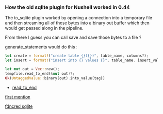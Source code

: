 
### How the old sqlite plugin for Nushell worked in 0.44

The to_sqlite plugin worked by opening a connection into a temporary file
and then streaming all of those bytes into a binary out buffer which then
would get passed along in the pipeline.  

From there I guess you can call save and save those bytes to a file ?

generate_statements would do this :

```rust
let create = format!("create table {}({})", table_name, columns?);
let insert = format!("insert into {} values {}", table_name, insert_values?);
```

```rust
let mut out = Vec::new();
tempfile.read_to_end(&mut out)?;
Ok(UntaggedValue::binary(out).into_value(tag))
```

* [read_to_end](https://doc.rust-lang.org/nightly/std/io/trait.Read.html#method.read_to_end)

[first mention](https://discord.com/channels/601130461678272522/855886335980994600/933116747630923776)

[fdncred sqlite](https://github.com/fdncred/rsq)
